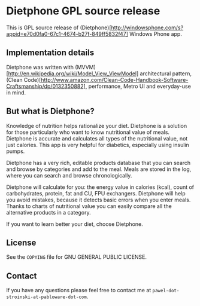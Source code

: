 Dietphone GPL source release
============================
This is GPL source release of (Dietphone)[http://windowsphone.com/s?appid=e70d0fa0-67c1-4674-b27f-849ff5832f47] Windows Phone app.

Implementation details
----------------------
Dietphone was written with (MVVM)[http://en.wikipedia.org/wiki/Model_View_ViewModel] architectural pattern, (Clean Code)[http://www.amazon.com/Clean-Code-Handbook-Software-Craftsmanship/dp/0132350882], performance, Metro UI and everyday-use in mind.

But what is Dietphone?
----------------------
Knowledge of nutrition helps rationalize your diet. Dietphone is a solution for those particularly who want to know nutritional value of meals. Dietphone is accurate and calculates all types of the nutritional value, not just calories. This app is very helpful for diabetics, especially using insulin pumps.

Dietphone has a very rich, editable products database that you can search and browse by categories and add to the meal. Meals are stored in the log, where you can search and browse chronologically.

Dietphone will calculate for you: the energy value in calories (kcal), count of carbohydrates, protein, fat and CU, FPU exchangers. Dietphone will help you avoid mistakes, because it detects basic errors when you enter meals. Thanks to charts of nutritional value you can easily compare all the alternative products in a category.

If you want to learn better your diet, choose Dietphone.

License
-------
See the `COPYING` file for GNU GENERAL PUBLIC LICENSE.

Contact
-------
If you have any questions please feel free to contact me at `pawel-dot-stroinski-at-pabloware-dot-com`.